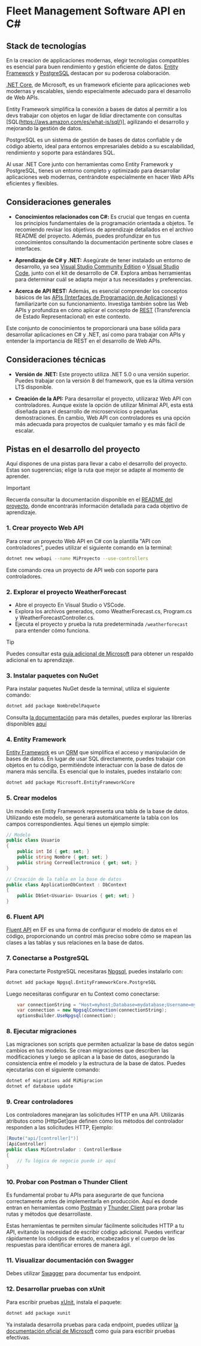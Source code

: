 # Fleet Management Software API en C# #

## Stack de tecnologías ##

En la creacion de applicaciones modernas, elegir tecnologías
compatibles es esencial para buen rendimiento
y gestión eficiente de datos. [Entity Framework](https://learn.microsoft.com/es-es/ef/)
y [PostgreSQL](https://www.postgresql.org/docs/) destacan por su
poderosa colaboración.

[.NET Core](https://dotnet.microsoft.com/es-es/learn/dotnet/what-is-dotnet),
de Microsoft, es un framework eficiente
para aplicaciones web modernas y escalables,
siendo especialmente adecuado para el desarrollo de Web APIs.

Entity Framework simplifica la conexión a bases de datos al permitir a los devs
trabajar con objetos en lugar de lidiar
directamente con consultas [SQL(https://aws.amazon.com/es/what-is/sql/)],
agilizando el desarrollo y mejorando la gestión de datos.

PostgreSQL es un sistema de gestión de bases de datos confiable y de código
abierto, ideal para entornos empresariales debido a su escalabilidad, rendimiento
y soporte para estándares SQL.

Al usar .NET Core junto con herramientas como Entity
Framework y PostgreSQL, tienes un entorno completo y optimizado
para desarrollar aplicaciones web modernas, centrándote especialmente en hacer
Web APIs eficientes y flexibles.

## Consideraciones generales ##

- **Conocimientos relacionados con C#:** Es
crucial que tengas en cuenta los principios fundamentales de la programación
orientada a objetos. Te recomiendo revisar los objetivos de aprendizaje detallados
en el archivo README del proyecto. Además, puedes profundizar en tus
conocimientos consultando la documentación pertinente sobre clases e interfaces.

- **Aprendizaje de C# y .NET:** Asegúrate de tener
instalado un entorno de desarrollo, ya sea
[Visual Studio Community Edition](https://visualstudio.microsoft.com/es/vs/community/)
o [Visual Studio Code](https://code.visualstudio.com/),
junto con el kit de desarrollo de C#.
Explora ambas herramientas para determinar cuál se adapta mejor a tus
necesidades y preferencias.

- **Acerca de API REST:** Además, es esencial comprender los
conceptos básicos de las
[APIs (Interfaces de Programación de Aplicaciones)](https://es.wikipedia.org/wiki/API)
y familiarizarte con su funcionamiento. Investiga
también sobre las Web APIs y profundiza en cómo aplicar el concepto de
[REST](https://aws.amazon.com/es/what-is/api/)
(Transferencia de Estado Representacional) en este contexto.

Este conjunto de conocimientos te proporcionará una base sólida para desarrollar
aplicaciones en C# y .NET, así como para trabajar con APIs y entender la
importancia de REST en el desarrollo de Web APIs.

## Consideraciones técnicas ##

- **Versión de .NET:** Este proyecto utiliza .NET 5.0 o una versión superior.
Puedes trabajar con la versión 8 del framework, que es la última versión LTS
disponible.

- **Creación de la API:** Para desarrollar el proyecto, utilizaraz Web API con
controladores. Aunque existe la opción de utilizar Minimal API, esta está
diseñada para el desarrollo de microservicios o pequeñas demostraciones. En
cambio, Web API con controladores es una opción más adecuada para proyectos de
cualquier tamaño y es más fácil de escalar.

## Pistas en el desarrollo del proyecto ##

Aquí dispones de una pistas para llevar a cabo el desarrollo del proyecto. Estas
son sugerencias; elige la ruta que mejor se adapte al momento de aprender.

> [!IMPORTANT]
> Recuerda consultar la documentación disponible en el [README del proyecto](
../README.md), donde encontrarás información detallada para cada objetivo de
aprendizaje.

### 1. Crear proyecto Web API ###

Para crear un proyecto Web API en C# con la plantilla "API con controladores",
puedes utilizar el siguiente comando en la terminal:

```bash
dotnet new webapi --name MiProyecto --use-controllers
```

Este comando crea un proyecto de API web con soporte para controladores.

### 2. Explorar el proyecto WeatherForecast ###

- Abre el proyecto En Visual Studio o VSCode.
- Explora los archivos generados, como WeatherForecast.cs,
Program.cs y WeatherForecastController.cs.
- Ejecuta el proyecto y prueba la ruta predeterminada `/weatherforecast`
para entender cómo funciona.

> [!TIP]
> Puedes consultar esta
> [guía adicional de Microsoft](https://learn.microsoft.com/en-us/aspnet/core/tutorials/first-web-api?view=aspnetcore-8.0&tabs=visual-studio)
> para obtener un respaldo adicional en tu aprendizaje.

### 3. Instalar paquetes con NuGet ###

Para instalar paquetes NuGet desde la terminal, utiliza el siguiente comando:

```bash
dotnet add package NombreDelPaquete
```

Consulta [la documentación](https://docs.microsoft.com/es-es/nuget/consume-packages/install-use-packages-dotnet-cli)
para más detalles, puedes explorar las librerías disponibles [aquí](https://www.nuget.org/)

### 4. Entity Framework ###

[Entity Framework](https://learn.microsoft.com/es-es/ef/) es un
[ORM](https://es.wikipedia.org/wiki/Mapeo_relacional_de_objetos) que
simplifica el acceso y manipulación de bases de datos. En lugar de usar SQL
directamente, puedes trabajar con objetos en tu código,
permitiéndote interactuar con la base de datos de manera más sencilla.
Es esencial que lo instales, puedes instalarlo con:

```bash
dotnet add package Microsoft.EntityFrameworkCore
```

### 5. Crear modelos ###

Un modelo en Entity Framework representa una tabla de la base de datos.
Utilizando este modelo, se generará automáticamente la tabla con los campos
correspondientes. Aquí tienes un ejemplo simple:

```csharp
// Modelo
public class Usuario
{
    public int Id { get; set; }
    public string Nombre { get; set; }
    public string CorreoElectronico { get; set; }
}

// Creación de la tabla en la base de datos
public class ApplicationDbContext : DbContext
{
    public DbSet<Usuario> Usuarios { get; set; }
}

```

### 6. Fluent API ###

[Fluent API](https://learn.microsoft.com/es-es/ef/core/modeling/) en
EF es una forma de configurar el modelo de datos en el código,
proporcionando un control más preciso sobre cómo se mapean las clases
a las tablas y sus relaciones en la base de datos.

### 7. Conectarse a PostgreSQL ###

Para conectarte PostgreSQL necesitaras [Npgsql](https://www.npgsql.org/doc/index.html),
puedes instalarlo con:

```bash
dotnet add package Npgsql.EntityFrameworkCore.PostgreSQL
```

Luego necesitaras configurar en tu Context como conectarse:

```csharp
    var connectionString = "Host=myhost;Database=mydatabase;Username=myuser;Password=mypassword";
    var connection = new NpgsqlConnection(connectionString);
    optionsBuilder.UseNpgsql(connection);
```

### 8. Ejecutar migraciones ###

Las migraciones son scripts que permiten actualizar la base de datos
según cambios en tus modelos. Se crean migraciones que describen las
modificaciones y luego se aplican a la base de datos, asegurando la
consistencia entre el modelo y la estructura de la base de datos.
Puedes ejecutarlas con el siguiente comando:

```bash
dotnet ef migrations add MiMigracion
dotnet ef database update
```

### 9. Crear controladores ###

Los controladores manejaran las solicitudes HTTP en una API.
Utilizarás atributos como [HttpGet]que definen cómo
los métodos del controlador responden a las solicitudes HTTP, Ejemplo:

```csharp
[Route("api/[controller]")]
[ApiController]
public class MiControlador : ControllerBase
{
    // Tu lógica de negocio puede ir aquí
}
```

### 10. Probar con Postman o Thunder Client ###

Es fundamental probar tu APIs para asegurarte de que funciona
correctamente antes de implementarla
en producción. Aquí es donde entran en herramientas como
[Postman](https://www.postman.com/) y
[Thunder Client](https://www.thunderclient.io/)
para probar las rutas y métodos que
desarrollaste.

Estas herramientas te permiten simular fácilmente
solicitudes HTTP a tu API, evitando la necesidad
de escribir código adicional.
Puedes verificar rápidamente los códigos de estado,
encabezados y el cuerpo de las respuestas
para identificar errores de manera ágil.

### 11. Visualizar documentación con Swagger ###

Debes utilizar [Swagger](https://docs.microsoft.com/es-es/aspnet/core/tutorials/web-api-help-pages-using-swagger)
para documentar tus endpoint.

### 12. Desarrollar pruebas con xUnit ###

Para escribir pruebas [xUnit](https://xunit.net/docs/getting-started/netcore/cmdline),
instala el paquete:

```bash
dotnet add package xunit
```

Ya instalada desarrolla pruebas para cada endpoint,
puedes utilizar [la documentación oficial de Microsoft](https://learn.microsoft.com/es-es/dotnet/core/testing/unit-testing-with-dotnet-test)
como guía para escribir pruebas efectivas.
